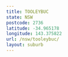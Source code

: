 ```yaml
---
title: TOOLEYBUC
state: NSW
postcode: 2736
latitude: -34.965178
longitude: 143.375822
url: /nsw/tooleybuc/
layout: suburb
---
```

